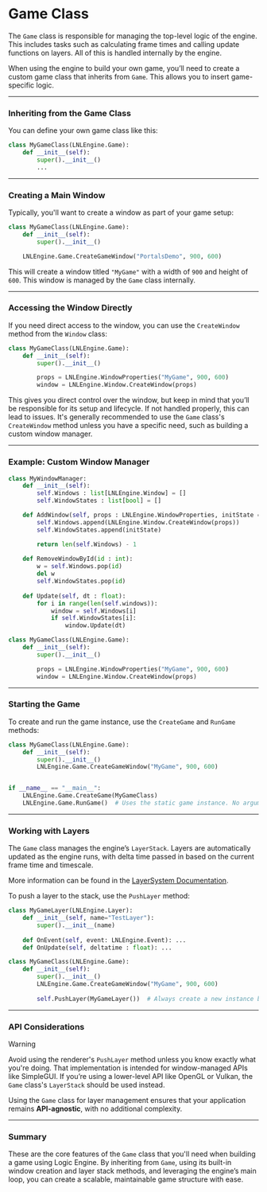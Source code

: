 # Game Class

The `Game` class is responsible for managing the top-level logic of the engine. This includes tasks such as calculating frame times and calling update functions on layers. All of this is handled internally by the engine.

When using the engine to build your own game, you’ll need to create a custom game class that inherits from `Game`. This allows you to insert game-specific logic.

---

### Inheriting from the Game Class

You can define your own game class like this:

```python
class MyGameClass(LNLEngine.Game):
    def __init__(self):
        super().__init__()
        ...
```

---

### Creating a Main Window

Typically, you'll want to create a window as part of your game setup:

```python
class MyGameClass(LNLEngine.Game):
    def __init__(self):
        super().__init__()

    LNLEngine.Game.CreateGameWindow("PortalsDemo", 900, 600)
```

This will create a window titled `"MyGame"` with a width of `900` and height of `600`. This window is managed by the `Game` class internally.

---

### Accessing the Window Directly

If you need direct access to the window, you can use the `CreateWindow` method from the `Window` class:

```python
class MyGameClass(LNLEngine.Game):
    def __init__(self):
        super().__init__()

        props = LNLEngine.WindowProperties("MyGame", 900, 600)
        window = LNLEngine.Window.CreateWindow(props)
```

This gives you direct control over the window, but keep in mind that you’ll be responsible for its setup and lifecycle. If not handled properly, this can lead to issues. It's generally recommended to use the `Game` class's `CreateWindow` method unless you have a specific need, such as building a custom window manager.

---

### Example: Custom Window Manager

```python
class MyWindowManager:
    def __init__(self):
        self.Windows : list[LNLEngine.Window] = []
        self.WindowStates : list[bool] = []

    def AddWindow(self, props : LNLEngine.WindowProperties, initState = True) -> int:
        self.Windows.append(LNLEngine.Window.CreateWindow(props))
        self.WindowStates.append(initState)

        return len(self.Windows) - 1
    
    def RemoveWindowById(id : int):
        w = self.Windows.pop(id)
        del w
        self.WindowStates.pop(id)
    
    def Update(self, dt : float):
        for i in range(len(self.windows)):
            window = self.Windows[i]
            if self.WindowStates[i]:
                window.Update(dt)

class MyGameClass(LNLEngine.Game):
    def __init__(self):
        super().__init__()

        props = LNLEngine.WindowProperties("MyGame", 900, 600)
        window = LNLEngine.Window.CreateWindow(props)
```

---

### Starting the Game

To create and run the game instance, use the `CreateGame` and `RunGame` methods:

```python
class MyGameClass(LNLEngine.Game):
    def __init__(self):
        super().__init__()
        LNLEngine.Game.CreateGameWindow("MyGame", 900, 600)


if __name__ == "__main__":
    LNLEngine.Game.CreateGame(MyGameClass)
    LNLEngine.Game.RunGame()  # Uses the static game instance. No arguments required.
```

---

### Working with Layers

The `Game` class manages the engine’s `LayerStack`. Layers are automatically updated as the engine runs, with delta time passed in based on the current frame time and timescale.

More information can be found in the [LayerSystem Documentation](./LayerSystem.md "LayerSystem Documentation").

To push a layer to the stack, use the `PushLayer` method:

```python
class MyGameLayer(LNLEngine.Layer):
    def __init__(self, name="TestLayer"):
        super().__init__(name)
    
    def OnEvent(self, event: LNLEngine.Event): ...
    def OnUpdate(self, deltatime : float): ...

class MyGameClass(LNLEngine.Game):
    def __init__(self):
        super().__init__()
        LNLEngine.Game.CreateGameWindow("MyGame", 900, 600)
        
        self.PushLayer(MyGameLayer())  # Always create a new instance before pushing.
```

---

### API Considerations

> [!WARNING]
> Avoid using the renderer's `PushLayer` method unless you know exactly what you're doing. That implementation is intended for window-managed APIs like SimpleGUI. If you’re using a lower-level API like OpenGL or Vulkan, the `Game` class's `LayerStack` should be used instead.

Using the `Game` class for layer management ensures that your application remains **API-agnostic**, with no additional complexity.

---

### Summary

These are the core features of the `Game` class that you'll need when building a game using Logic Engine. By inheriting from `Game`, using its built-in window creation and layer stack methods, and leveraging the engine’s main loop, you can create a scalable, maintainable game structure with ease.
